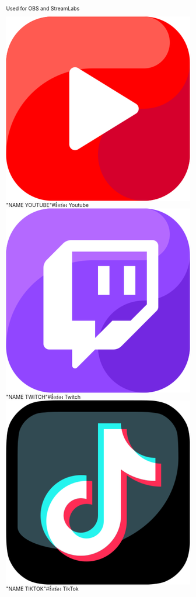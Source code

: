 Used for OBS and StreamLabs
<div class="social-overlay">
    <div class="social-item youtube">
        <img src="youtube-icon.png" alt="YouTube">
        <span>"NAME YOUTUBE"</span>#ชื่อช่อง Youtube
    </div>
    <div class="social-item twitch">
        <img src="twitch-icon.png" alt="Twitch">
        <span>"NAME TWITCH"</span>#ชื่อช่อง Twitch
    </div>
    <div class="social-item tiktok">
        <img src="tiktok-icon.png" alt="TikTok">
        <span>"NAME TIKTOK"</span>#ชื่อช่อง TikTok
    </div>
</div>
